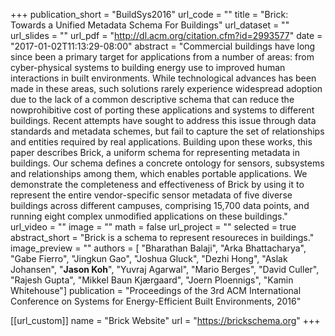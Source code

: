 +++
publication_short = "BuildSys2016"
url_code = ""
title = "Brick: Towards a Unified Metadata Schema For Buildings"
url_dataset = ""
url_slides = ""
url_pdf = "http://dl.acm.org/citation.cfm?id=2993577"
date = "2017-01-02T11:13:29-08:00"
abstract = "Commercial buildings have long since been a primary target for applications from a number of areas: from cyber-physical systems to building energy use to improved human interactions in built environments. While technological advances has been made in these areas, such solutions rarely experience widespread adoption due to the lack of a common descriptive schema that can reduce the nowprohibitive cost of porting these applications and systems to different buildings. Recent attempts have sought to address this issue through data standards and metadata schemes, but fail to capture the set of relationships and entities required by real applications. Building upon these works, this paper describes Brick, a uniform schema for representing metadata in buildings. Our schema defines a concrete ontology for sensors, subsystems and relationships among them, which enables portable applications. We demonstrate the completeness and effectiveness of Brick by using it to represent the entire vendor-specific sensor metadata of five diverse buildings across different campuses, comprising 15,700 data points, and running eight complex unmodified applications on these buildings."
url_video = ""
image = ""
math = false
url_project = ""
selected = true
abstract_short = "Brick is a schema to represent resoureces in buildings."
image_preview = ""
authors = [
  "Bharathan Balaji", "Arka Bhattacharya", "Gabe Fierro", "Jingkun Gao", "Joshua Gluck", "Dezhi Hong", "Aslak Johansen", "**Jason Koh**", "Yuvraj Agarwal", "Mario Berges", "David Culler", "Rajesh Gupta", "Mikkel Baun Kjærgaard", "Joern Ploennigs", "Kamin Whitehouse"]
publication = "Proceedings of the 3rd ACM International Conference on Systems for Energy-Efficient Built Environments, 2016"

[[url_custom]]
name = "Brick Website"
url = "https://brickschema.org"
+++

